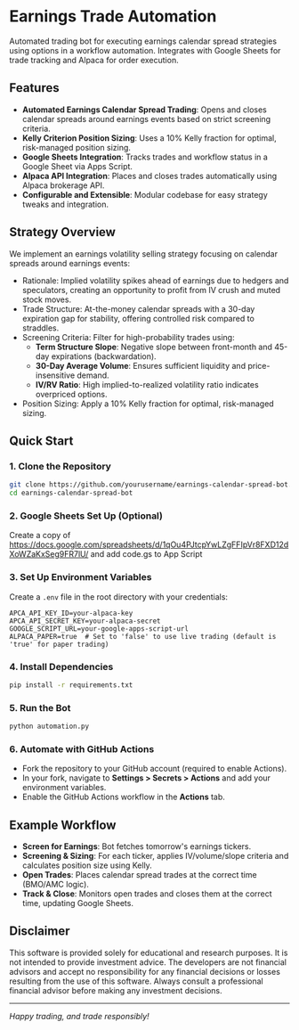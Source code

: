 # Earnings Trade Automation

Automated trading bot for executing earnings calendar spread strategies using options in a workflow automation. Integrates with Google Sheets for trade tracking and Alpaca for order execution. 

## Features
- **Automated Earnings Calendar Spread Trading**: Opens and closes calendar spreads around earnings events based on strict screening criteria.
- **Kelly Criterion Position Sizing**: Uses a 10% Kelly fraction for optimal, risk-managed position sizing.
- **Google Sheets Integration**: Tracks trades and workflow status in a Google Sheet via Apps Script.
- **Alpaca API Integration**: Places and closes trades automatically using Alpaca brokerage API.
- **Configurable and Extensible**: Modular codebase for easy strategy tweaks and integration.

## Strategy Overview
We implement an earnings volatility selling strategy focusing on calendar spreads around earnings events:

- Rationale: Implied volatility spikes ahead of earnings due to hedgers and speculators, creating an opportunity to profit from IV crush and muted stock moves.
- Trade Structure: At-the-money calendar spreads with a 30-day expiration gap for stability, offering controlled risk compared to straddles.
- Screening Criteria: Filter for high-probability trades using:
  - **Term Structure Slope**: Negative slope between front-month and 45-day expirations (backwardation).
  - **30-Day Average Volume**: Ensures sufficient liquidity and price-insensitive demand.
  - **IV/RV Ratio**: High implied-to-realized volatility ratio indicates overpriced options.
- Position Sizing: Apply a 10% Kelly fraction for optimal, risk-managed sizing.

## Quick Start

### 1. Clone the Repository
```bash
git clone https://github.com/yourusername/earnings-calendar-spread-bot.git
cd earnings-calendar-spread-bot
```

### 2. Google Sheets Set Up (Optional)
Create a copy of https://docs.google.com/spreadsheets/d/1qOu4PJtcpYwLZgFFIpVr8FXD12dXoWZaKxSeg9FR7lU/ and add code.gs to App Script

### 3. Set Up Environment Variables
Create a `.env` file in the root directory with your credentials:
```
APCA_API_KEY_ID=your-alpaca-key
APCA_API_SECRET_KEY=your-alpaca-secret
GOOGLE_SCRIPT_URL=your-google-apps-script-url
ALPACA_PAPER=true  # Set to 'false' to use live trading (default is 'true' for paper trading)
```

### 4. Install Dependencies
```bash
pip install -r requirements.txt
```

### 5. Run the Bot
```bash
python automation.py
```
### 6. Automate with GitHub Actions
- Fork the repository to your GitHub account (required to enable Actions).
- In your fork, navigate to **Settings > Secrets > Actions** and add your environment variables.
- Enable the GitHub Actions workflow in the **Actions** tab.


## Example Workflow
- **Screen for Earnings**: Bot fetches tomorrow's earnings tickers.
- **Screening & Sizing**: For each ticker, applies IV/volume/slope criteria and calculates position size using Kelly.
- **Open Trades**: Places calendar spread trades at the correct time (BMO/AMC logic).
- **Track & Close**: Monitors open trades and closes them at the correct time, updating Google Sheets.



## Disclaimer
This software is provided solely for educational and research purposes. It is not intended to provide investment advice. The developers are not financial advisors and accept no responsibility for any financial decisions or losses resulting from the use of this software. Always consult a professional financial advisor before making any investment decisions.

---

*Happy trading, and trade responsibly!* 
